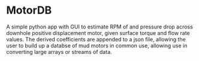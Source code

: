 # MotorDB
A simple python app with GUI to estimate RPM of and pressure drop across downhole positive displacement motor, given surface torque and flow rate values. The derived coefficients are appended to a json file, allowing the user to build up a databse of mud motors in common use, allowing use in converting large arrays or streams of data.
